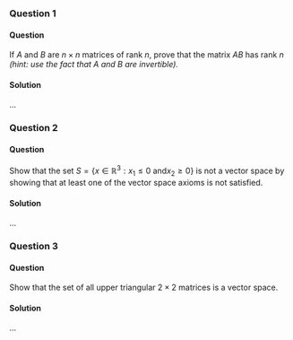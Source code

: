 ### Question 1

#### Question

If $A$ and $B$ are $n\times n$ matrices of rank $n$, prove that the matrix $AB$ has rank $n$ *(hint: use the fact that $A$ and $B$ are invertible).*

#### Solution

...

### Question 2

#### Question

Show that the set $S=\{x\in\mathbb{R}^3: x_1\leq 0\text{ and} x_2\geq 0\}$ is not a vector space by showing that at least one of the vector space axioms is not satisfied.

#### Solution

...

### Question 3

#### Question

Show that the set of all upper triangular $2\times 2$ matrices is a vector space.

#### Solution

...